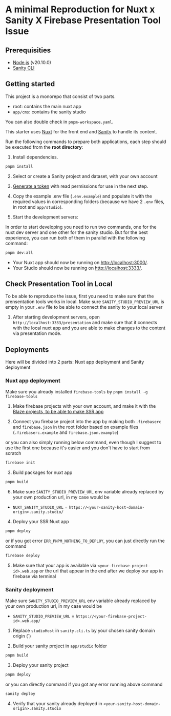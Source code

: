 # A minimal Reproduction for Nuxt x Sanity X Firebase Presentation Tool Issue

## Prerequisities

- [Node.js](https://nodejs.org/en/) (v20.10.0)
- [Sanity CLI](https://www.sanity.io/docs/getting-started-with-sanity-cli)

## Getting started

This project is a monorepo that consist of two parts.

- root: contains the main nuxt app
- `app/cms`: contains the sanity studio

You can also double check in `pnpm-workspace.yaml`.

This starter uses [Nuxt](https://nuxt.com/) for the front end and [Sanity](https://www.sanity.io/) to handle its content.

Run the following commands to prepare both applications, each step should be executed from the **root directory**:

1. Install dependencies.

```sh
pnpm install
```

2. Select or create a Sanity project and dataset, with your own account

3. [Generate a token](https://www.sanity.io/docs/http-auth#4c21d7b829fe) with read permissions for use in the next step.

4. Copy the example .env file (`.env.example`) and populate it with the required values in corresponding folders (because we have 2 `.env` files, in root and `app/studio`).

5.  Start the development servers:

In order to start developing you need to run two commands, one for the nuxt dev server and one other for the sanity studio. But for the best experience, you can run both of them in parallel with the following command:

```bash
pnpm dev:all
```

- Your Nuxt app should now be running on [http://localhost:3000/](http://localhost:3000/).
- Your Studio should now be running on [http://localhost:3333/](http://localhost:3333/).

## Check Presentation Tool in Local

To be able to reproduce the issue, first you need to make sure that the prensentation tools works in local. Make sure `SANITY_STUDIO_PREVIEW_URL` is empty in your `.env` file to be able to connect the sanity to your local server

1. After starting development servers, open `http://localhost:3333/presentation` and make sure that it connects with the local nuxt app and you are able to make changes to the content via presentation mode.

## Deployments

Here will be divided into 2 parts: Nuxt app deployment and Sanity deployment

### Nuxt app deployment

Make sure you already installed `firebase-tools` by `pnpm install -g firebase-tools`

1. Make firebase projects with your own account, and make it with the [Blaze projects, to be able to make SSR app](https://nitro.build/deploy/providers/firebase)

2. Connect you firebase project into the app by making both `.firebaserc` and `firebase.json` in the root folder based on example files (`.firebaserc.example` and `firebase.json.example`)

or you can also simply running below command, even though I suggest to use the first one because it's easier and you don't have to start from scratch 
```bash
firebase init
``` 

3. Build packages for nuxt app
```bash
pnpm build
```

6. Make sure `SANITY_STUDIO_PREVIEW_URL` env variable already replaced by your own production url, in my case would be

- `NUXT_SANITY_STUDIO_URL` = `https://<your-sanity-host-domain-origin>.sanity.studio/`


4. Deploy your SSR Nuxt app
```bash
pnpm deploy
```

or if you got error `ERR_PNPM_NOTHING_TO_DEPLOY`, you can just directly run the command
```bash
firebase deploy
```

5. Make sure that your app is available via `<your-firebase-project-id>.web.app` or the url that appear in the end after we deploy our app in firebase via terminal

### Sanity deployment
Make sure `SANITY_STUDIO_PREVIEW_URL` env variable already replaced by your own production url, in my case would be
- `SANITY_STUDIO_PREVIEW_URL` = `https://<your-firebase-project-id>.web.app/`

1. Replace `studioHost` in `sanity.cli.ts` by your chosen sanity domain origin (`)

2. Build your sanity project in `app/studio` folder
```bash
pnpm build
```

3. Deploy your sanity project
```bash
pnpm deploy
```

or you can directly command if you got any error running above command
```bash
sanity deploy
```

4. Verify that your sanity already deployed in `<your-sanity-host-domain-origin>.sanity.studio`